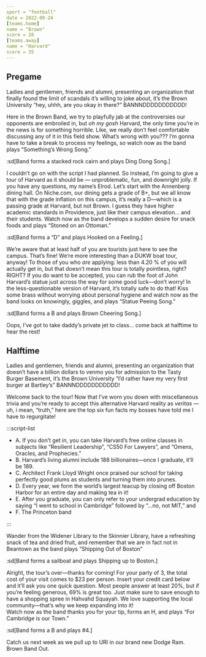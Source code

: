 ```yaml
---
sport = "football"
date = 2022-09-24
[teams.home]
name = "Brown"
score = 28
[teams.away]
name = "Harvard"
score = 35
---
```


## Pregame

Ladies and gentlemen, friends and alumni, presenting an organization that finally found the limit of scandals it’s willing to joke about, it’s the Brown University “hey, uhhh, are you okay in there?” BANNNDDDDDDDDDDD!

Here in the Brown Band, we try to playfully jab at the controversies our opponents are embroiled in, but _oh my gosh_ Harvard, the only time you’re in the news is for something horrible. Like, we really don’t feel comfortable discussing any of it in this field show. What’s wrong with you??? I’m gonna have to take a break to process my feelings, so watch now as the band plays “Something’s Wrong Song.”

:sd[Band forms a stacked rock cairn and plays Ding Dong Song.]

I couldn’t go on with the script I had planned. So instead, I’m going to give a tour of Harvard as it should be — unproblematic, fun, and downright jolly. If you have any questions, my name’s Elrod. Let’s start with the Annenberg dining hall. On Niche.com, our dining gets a grade of B+, but we all know that with the grade inflation on this campus, it’s really a D—which is a passing grade at Harvard, but not Brown. I guess they have higher academic standards in Providence, just like their campus elevation… and their students. Watch now as the band develops a sudden desire for snack foods and plays “Stoned on an Ottoman.”

:sd[Band forms a “D” and plays Hooked on a Feeling.]

We’re aware that at least half of you are tourists just here to see the campus. That’s fine! We’re more interesting than a DUKW boat tour, anyway! To those of you who _are_ applying: less than 4.20 % of you will actually get in, but that doesn’t mean this tour is totally pointless, right? RIGHT? If you do want to be accepted, you can rub the foot of John Harvard’s statue just across the way for some good luck—don’t worry! In the less-questionable version of Harvard, it’s totally safe to do that! Kiss some brass without worrying about personal hygiene and watch now as the band looks on knowingly, giggles, and plays “Statue Peeing Song.”

:sd[Band forms a B and plays Brown Cheering Song.]

Oops, I’ve got to take daddy’s private jet to class… come back at halftime to hear the rest!

## Halftime

Ladies and gentlemen, friends and alumni, presenting an organization that doesn’t have a billion dollars to venmo you for admission to the Tasty Burger Basement, it’s the Brown University “I’d rather have my very first burger at Bartley’s” BANNNDDDDDDDDDDD!

Welcome back to the tour! Now that I’ve worn you down with miscellaneous trivia and you’re ready to accept this alternative Harvard reality as _veritas_ — uh, i mean, “truth,” here are the top six fun facts my bosses have told me I have to regurgitate!

:::script-list

- A. If you don’t get in, you can take Harvard’s free online classes in subjects like “Resilient Leadership”, “CS50 For Lawyers”, and “Omens, Oracles, and Prophecies.”
- B. Harvard’s living alumni include 188 billionaires—once I graduate, it’ll be 189.
- C. Architect Frank Lloyd Wright once praised our school for taking perfectly good plums as students and turning them into prunes.
- D. Every year, we form the world’s largest teacup by closing off Boston Harbor for an entire day and making tea in it!
- E. After you graduate, you can only refer to your undergrad education by saying “I went to school in Cambridge” followed by “…no, not MIT,” and
- F. The Princeton band

:::

Wander from the Widener Library to the Skinnier Library, have a refreshing snack of tea and dried fruit, and remember that we are in fact not in Beantown as the band plays “Shipping Out of Boston”

:sd[Band forms a sailboat and plays Shipping up to Boston.]

Alright, the tour’s over—thanks for coming! For your party of 3, the total cost of your visit comes to $23 per person. Insert your credit card below and it’ll ask you one quick question. Most people answer at least 20%, but if you’re feeling generous, 69% is great too. Just make sure to save enough to have a shopping spree in Hahvahd Squayah. We love supporting the local community—that’s why we keep expanding into it!\
Watch now as the band thanks you for your tip, forms an H, and plays “For Cambridge is our Town.”

:sd[Band forms a B and plays #4.]

Catch us next week as we pull up to URI in our brand new Dodge Ram. Brown Band Out.
